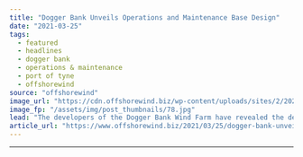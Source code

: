 ```yaml
---
title: "Dogger Bank Unveils Operations and Maintenance Base Design"
date: "2021-03-25"
tags: 
  - featured
  - headlines
  - dogger bank
  - operations & maintenance
  - port of tyne
  - offshorewind
source: "offshorewind"
image_url: "https://cdn.offshorewind.biz/wp-content/uploads/sites/2/2021/03/25085003/Dogger-Bank-Unveils-Operations-and-Maintenance-Base-Design.jpg"
image_fp: "/assets/img/post_thumbnails/78.jpg"
lead: "The developers of the Dogger Bank Wind Farm have revealed the design for the"
article_url: "https://www.offshorewind.biz/2021/03/25/dogger-bank-unveils-operations-and-maintenance-base-design/"
---
```


---
